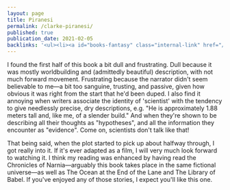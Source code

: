 ```yaml
---
layout: page
title: Piranesi
permalink: /clarke-piranesi/
published: true
publication_date: 2021-02-05
backlinks: '<ul><li><a id="books-fantasy" class="internal-link" href="/books-fantasy/">Fantasy</a></li><li><a id="books-fiction" class="internal-link" href="/books-fiction/">Fiction</a></li><li><a id="books-published-in-2020" class="internal-link" href="/books-published-in-2020/">Published in 2020</a></li><li><a id="books-read-in-2021" class="internal-link" href="/books-read-in-2021/">Read in 2021</a></li></ul>'
---
```


I found the first half of this book a bit dull and frustrating. Dull because it was mostly worldbuilding and (admittedly beautiful) description, with not much forward movement. Frustrating because the narrator didn't seem believable to me—a bit too sanguine, trusting, and passive, given how obvious it was right from the start that he'd been duped. I also find it annoying when writers associate the identity of 'scientist' with the tendency to give needlessly precise, dry descriptions, e.g. "He is approximately 1.88 meters tall and, like me, of a slender build." And when they're shown to be describing all their thoughts as "hypotheses", and all the information they encounter as "evidence". Come on, scientists don't talk like that!

That being said, when the plot started to pick up about halfway through, I got really into it. If it's ever adapted as a film, I will very much look forward to watching it. I think my reading was enhanced by having read the Chronicles of Narnia—arguably this book takes place in the same fictional universe—as well as The Ocean at the End of the Lane and The Library of Babel. If you've enjoyed any of those stories, I expect you'll like this one.